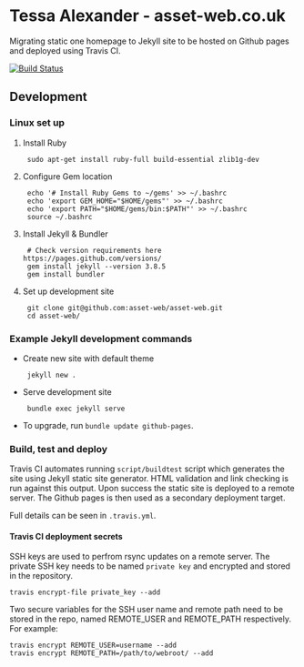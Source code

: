 # Tessa Alexander - asset-web.co.uk

Migrating static one homepage to Jekyll site to be hosted on Github pages and deployed using Travis CI.

[![Build Status](https://travis-ci.org/asset-web/asset-web.github.io.svg?branch=master)](https://travis-ci.org/asset-web/asset-web.github.io)

## Development

### Linux set up

1. Install Ruby

		sudo apt-get install ruby-full build-essential zlib1g-dev

1. Configure Gem location

		echo '# Install Ruby Gems to ~/gems' >> ~/.bashrc
		echo 'export GEM_HOME="$HOME/gems"' >> ~/.bashrc
		echo 'export PATH="$HOME/gems/bin:$PATH"' >> ~/.bashrc
		source ~/.bashrc

1. Install Jekyll & Bundler

		# Check version requirements here https://pages.github.com/versions/
		gem install jekyll --version 3.8.5
		gem install bundler

1. Set up development site

		git clone git@github.com:asset-web/asset-web.git
		cd asset-web/

### Example Jekyll development commands

 * Create new site with default theme

		jekyll new .

 * Serve development site

		bundle exec jekyll serve

 * To upgrade, run `bundle update github-pages`.

### Build, test and deploy

Travis CI automates running `script/buildtest` script which generates the site using Jekyll static site generator.  HTML validation and link checking is run against this output. Upon success the static site is deployed to a remote server.  The Github pages is then used as a secondary deployment target.

Full details can be seen in `.travis.yml`.

#### Travis CI deployment secrets

SSH keys are used to perfrom rsync updates on a remote server.  The private SSH key needs to be named `private key` and encrypted and stored in the repository.

	travis encrypt-file private_key --add

Two secure variables for the SSH user name and remote path need to be stored in the repo, named REMOTE_USER and REMOTE_PATH respectively.  For example:

	travis encrypt REMOTE_USER=username --add
	travis encrypt REMOTE_PATH=/path/to/webroot/ --add
